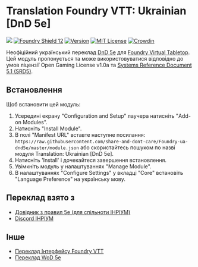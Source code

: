# Translation Foundry VTT: Ukrainian [DnD 5e]
![](https://github.com/foundryvtt/dnd5e/blob/v10-dev/media/repo-dnd5e.jpg?raw=true)
[![Foundry Shield 12]][Foundry URL]
[![Version]][Version URL]
[![MIT License]][MIT URL]
[![Crowdin](https://badges.crowdin.net/foundry-ua-dnd5e-new/localized.svg)](https://crowdin.com)

Неофіційний український переклад [DnD 5e](https://github.com/foundryvtt/dnd5e) для [Foundry Virtual Tabletop](http://foundryvtt.com). Цей модуль пропонується та може використовуватися відповідно до умов ліцензії Open Gaming License v1.0a та [Systems Reference Document 5.1 (SRD5)](http://media.wizards.com/2016/downloads/DND/SRD-OGL_V5.1.pdf).

## Встановлення
Щоб встановити цей модуль:
1.  Усередині екрану "Configuration and Setup" лаучера натисніть "Add-on Modules".
2.  Натисніть "Install Module".
3.  В полі "Manifest URL" вставте наступне посилання: `https://raw.githubusercontent.com/share-and-dont-care/Foundry-ua-dnd5e/master/module.json` або скористайтесь пошуком по назві модуля Translation: Ukrainian [DnD 5e].
4.  Натисніть 'Install' і дочекайтеся завершення встановлення.
5.  Увімкніть модуль у налаштуваннях "Manage Module".
6. В налаштуваннях "Configure Settings" у вкладці "Core" встановіть "Language Preference" на українську мову.

## Переклад взято з
 - [Довідник з правил 5e (для спільноти ІНРІУМ)](https://5esrd.kyiv.ua/)
 - [Discord ІНРІУМ](https://discord.gg/9CzgubZF)

## Інше
 - [Переклад Інтерфейсу Foundry VTT](https://github.com/roleplaysolovinoiu/Foundryvtt-ua)
 - [Переклад WoD 5e](https://github.com/InqShanila/vtm5e-ukrainian)

[Foundry Shield 12]: https://img.shields.io/badge/Foundry-12-informational?style=flat-square
[Foundry URL]: https://foundryvtt.com

[Version]: https://img.shields.io/badge/Version-0.13.0-orange?style=flat-square
[Version URL]: https://github.com/GMonlineua/Foundry-ua-dnd5e

[MIT License]: https://img.shields.io/badge/License-OGL-green?style=flat-square
[MIT URL]: https://github.com/GMonlineua/Foundry-ua-dnd5e/blob/master/LICENSE.md
